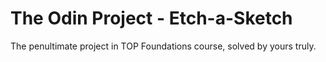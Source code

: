 # The Odin Project - Etch-a-Sketch

The penultimate project in TOP Foundations course, solved by yours truly.
